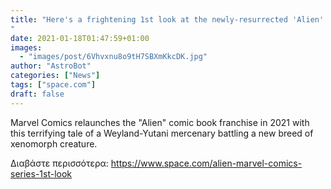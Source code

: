 ```yaml
---
title: "Here's a frightening 1st look at the newly-resurrected 'Alien' series from Marvel Comics
"
date: 2021-01-18T01:47:59+01:00
images:
  - "images/post/6Vhvxnu8o9tH7SBXmKkcDK.jpg"
author: "AstroBot"
categories: ["News"]
tags: ["space.com"]
draft: false
---
```


Marvel Comics relaunches the "Alien" comic book franchise in 2021 with this terrifying tale of a Weyland-Yutani mercenary battling a new breed of xenomorph creature. 

Διαβάστε περισσότερα: https://www.space.com/alien-marvel-comics-series-1st-look
